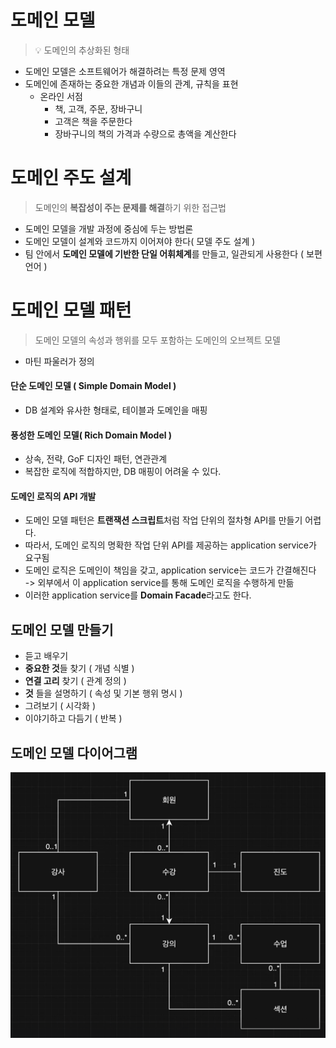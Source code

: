 # 도메인 모델
> 💡 도메인의 추상화된 형태
- 도메인 모델은 소프트웨어가 해결하려는 특정 문제 영역
- 도메인에 존재하는 중요한 개념과 이들의 관계, 규칙을 표현
  - 온라인 서점
    - 책, 고객, 주문, 장바구니
    - 고객은 책을 주문한다
    - 장바구니의 책의 가격과 수량으로 총액을 계산한다

# 도메인 주도 설계
> 도메인의 **복잡성이 주는 문제를 해결**하기 위한 접근법
- 도메인 모델을 개발 과정에 중심에 두는 방법론
- 도메인 모델이 설계와 코드까지 이어져야 한다( 모델 주도 설계 )
- 팀 안에서 **도메인 모델에 기반한 단일 어휘체계**를 만들고, 일관되게 사용한다 ( 보편 언어 )

# 도메인 모델 패턴
> 도메인 모델의 속성과 행위를 모두 포함하는 도메인의 오브젝트 모델
- 마틴 파울러가 정의

#### 단순 도메인 모델 ( Simple Domain Model )
- DB 설계와 유사한 형태로, 테이블과 도메인을 매핑
#### 풍성한 도메인 모델( Rich Domain Model )
- 상속, 전략, GoF 디자인 패턴, 연관관계
- 복잡한 로직에 적합하지만, DB 매핑이 어려울 수 있다.

#### 도메인 로직의 API 개발
- 도메인 모델 패턴은 **트랜잭션 스크립트**처럼 작업 단위의 절차형 API를 만들기 어렵다.
- 따라서, 도메인 로직의 명확한 작업 단위 API를 제공하는 application service가 요구됨
- 도메인 로직은 도메인이 책임을 갖고, application service는 코드가 간결해진다<br>
  -> 외부에서 이 application service를 통해 도메인 로직을 수행하게 만듦
- 이러한 application service를 **Domain Facade**라고도 한다.
## 도메인 모델 만들기
- 듣고 배우기
- **중요한 것**들 찾기 ( 개념 식별 )
- **연결 고리** 찾기 ( 관계 정의 )
- **것** 들을 설명하기 ( 속성 및 기본 행위 명시 )
- 그려보기 ( 시각화 )
- 이야기하고 다듬기 ( 반복 )

## 도메인 모델 다이어그램
![img.png](../images/domain-model-diagram.png)